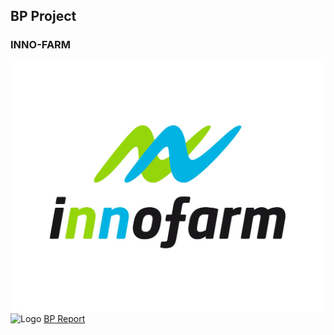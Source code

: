 ## BP Project 
### INNO-FARM 
![Logo](https://github.com/INNO-FARM/INNO-FARM.io/blob/main/innofarm1.jpg)
![Logo](https://github.com/INNO-FARM/INNO-FARM.io/main/innofarm1.jpg)
[BP Report](https://github.com/INNO-FARM/INNO-FARM.io/blob/main/OneNote.pdf) 

